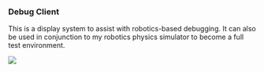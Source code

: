### Debug Client
This is a display system to assist with robotics-based debugging.
It can also be used in conjunction to my robotics physics simulator to become a full test environment.

![](https://bitbucket.org/PeterTheEarthling/debugclient/downloads/debugclientpic1.png)

